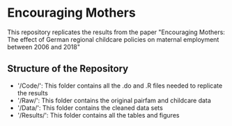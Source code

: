 # Encouraging Mothers
This repository replicates the results from the paper "Encouraging Mothers: The effect of German regional childcare policies on maternal employment between 2006 and 2018"


## Structure of the Repository

* '/Code/': This folder contains all the .do and .R files needed to replicate the results
* '/Raw/': This folder contains the original pairfam and childcare data
* '/Data/': This folder contains the cleaned data sets
* '/Results/': This folder contains all the tables and figures


## 
